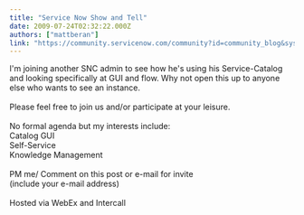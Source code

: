 ```yaml
---
title: "Service Now Show and Tell"
date: 2009-07-24T02:32:22.000Z
authors: ["mattberan"]
link: "https://community.servicenow.com/community?id=community_blog&sys_id=996eaeaddbd0dbc01dcaf3231f9619d4"
---
```

<p>I'm joining another SNC admin to see how he's using his Service-Catalog and looking specifically at GUI and flow. Why not open this up to anyone else who wants to see an instance.<br /><br />Please feel free to join us and/or participate at your leisure.<br /><br />No formal agenda but my interests include:<br />Catalog GUI<br />Self-Service<br />Knowledge Management<br /><br />PM me/ Comment on this post or e-mail for invite<br />(include your e-mail address)<br /><br />Hosted via WebEx and Intercall</p>
